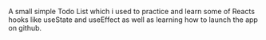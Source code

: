 A small simple Todo List which i used to practice and learn some of Reacts hooks like useState and useEffect as well as learning how to launch the app on github.